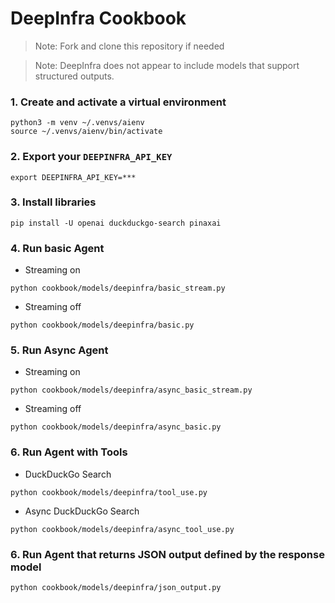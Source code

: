# DeepInfra Cookbook

> Note: Fork and clone this repository if needed

> Note: DeepInfra does not appear to include models that support structured outputs.

### 1. Create and activate a virtual environment

```shell
python3 -m venv ~/.venvs/aienv
source ~/.venvs/aienv/bin/activate
```

### 2. Export your `DEEPINFRA_API_KEY`

```shell
export DEEPINFRA_API_KEY=***
```

### 3. Install libraries

```shell
pip install -U openai duckduckgo-search pinaxai
```

### 4. Run basic Agent

- Streaming on

```shell
python cookbook/models/deepinfra/basic_stream.py
```

- Streaming off

```shell
python cookbook/models/deepinfra/basic.py
```

### 5. Run Async Agent

- Streaming on

```shell
python cookbook/models/deepinfra/async_basic_stream.py
```

- Streaming off

```shell
python cookbook/models/deepinfra/async_basic.py
```

### 6. Run Agent with Tools

- DuckDuckGo Search

```shell
python cookbook/models/deepinfra/tool_use.py
```

- Async DuckDuckGo Search

```shell
python cookbook/models/deepinfra/async_tool_use.py
```

### 6. Run Agent that returns JSON output defined by the response model

```shell
python cookbook/models/deepinfra/json_output.py
```
